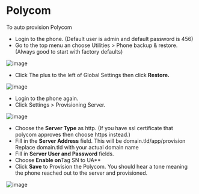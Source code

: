 # Polycom

To auto provision Polycom

-   Login to the phone. (Default user is admin and default password is
    456)
-   Go to the top menu an choose Utilities \> Phone backup & restore.
    (Always good to start with factory defaults)

![image](../../_static/images/provision/fusionpbx_provision_auto_polycom_factory_default.jpg)

-   Click The plus to the left of Global Settings then click
    **Restore.**

![image](../../_static/images/provision/fusionpbx_provision_auto_polycom_factory_default1.jpg)

-   Login to the phone again.
-   Click Settings \> Provisioning Server.

![image](../../_static/images/provision/fusionpbx_provision_auto_polycom_provision.jpg)

-   Choose the **Server Type** as http. (If you have ssl certificate
    that polycom approves then choose https instead.)
-   Fill in the **Server Address** field. This will be
    domain.tld/app/provision Replace domain.tld with your actual domain
    name
-   Fill in **Server User and Password** fields.
-   Choose **Enable on**Tag SN to UA\*\*
-   Click **Save** to Provision the Polycom. You should hear a tone
    meaning the phone reached out to the server and provisioned.

![image](../../_static/images/provision/fusionpbx_provision_auto_polycom_provision1.jpg)
